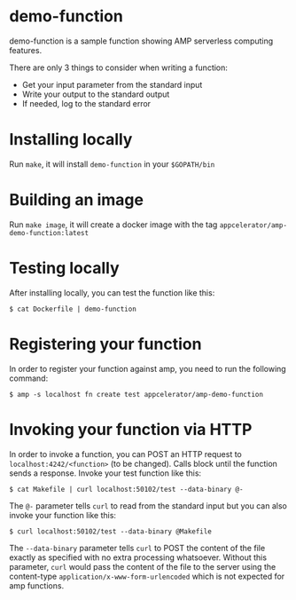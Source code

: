 # demo-function

demo-function is a sample function showing AMP serverless computing features.

There are only 3 things to consider when writing a function:

- Get your input parameter from the standard input
- Write your output to the standard output
- If needed, log to the standard error

# Installing locally

Run `make`, it will install `demo-function` in your `$GOPATH/bin`

# Building an image

Run `make image`, it will create a docker image with the tag `appcelerator/amp-demo-function:latest`

# Testing locally

After installing locally, you can test the function like this:

    $ cat Dockerfile | demo-function

# Registering your function
In order to register your function against amp, you need to run the following command:

    $ amp -s localhost fn create test appcelerator/amp-demo-function

# Invoking your function via HTTP
In order to invoke a function, you can POST an HTTP request to `localhost:4242/<function>` (to be changed). Calls block until the function sends a response.
Invoke your test function like this:

    $ cat Makefile | curl localhost:50102/test --data-binary @-

The `@-` parameter tells `curl` to read from the standard input but you can also invoke your function like this:

    $ curl localhost:50102/test --data-binary @Makefile

The `--data-binary` parameter tells `curl` to POST the content of the file exactly as specified with no extra processing whatsoever.
Without this parameter, `curl` would pass the content of the file to the server using the content-type `application/x-www-form-urlencoded` which is not expected for amp functions.
